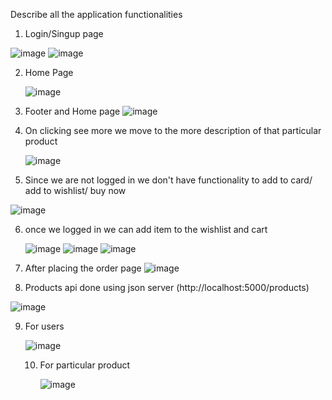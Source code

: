 Describe all the application functionalities

1) Login/Singup page

![image](https://github.com/priyanshJ23/Tanx.fi_task/assets/92028011/b237223a-f49f-49a5-83d6-5d7f1b70f295)
![image](https://github.com/priyanshJ23/Tanx.fi_task/assets/92028011/518722bd-87a5-4839-9fd1-e4fd2bd36f81)

2) Home Page

   ![image](https://github.com/priyanshJ23/Tanx.fi_task/assets/92028011/58120043-a0a6-4ecc-8db5-1c58fc568ef5)

3) Footer and Home page
 ![image](https://github.com/priyanshJ23/Tanx.fi_task/assets/92028011/d544000c-9c2a-4223-9d04-2c240be74064)

4) On clicking see more we move to the more description of that particular product

   ![image](https://github.com/priyanshJ23/Tanx.fi_task/assets/92028011/c76610d4-4214-46cd-b9ce-412445c27aad)

5) Since we are not logged in we don't have functionality to add to card/ add to wishlist/ buy now

 ![image](https://github.com/priyanshJ23/Tanx.fi_task/assets/92028011/86b9692d-5db5-45ec-9a2a-5ec2cf24171e)

 6) once we logged in we can add item to the wishlist and cart

    ![image](https://github.com/priyanshJ23/Tanx.fi_task/assets/92028011/3abe4cc9-d967-41e9-8d8b-d07e31d472aa)
    ![image](https://github.com/priyanshJ23/Tanx.fi_task/assets/92028011/6819996c-a2b2-48a3-9088-f59c7ce99e8f)
![image](https://github.com/priyanshJ23/Tanx.fi_task/assets/92028011/742bc120-0b92-49c2-bdd9-1a5566b72321)

7) After placing the order page
![image](https://github.com/priyanshJ23/Tanx.fi_task/assets/92028011/7da455d8-968e-4c17-bf8a-fcd1434182aa)

8) Products api done using json server  (http://localhost:5000/products)

  ![image](https://github.com/priyanshJ23/Tanx.fi_task/assets/92028011/4412ad28-b56e-4135-86dc-bf24765905e8)

  9) For users

      ![image](https://github.com/priyanshJ23/Tanx.fi_task/assets/92028011/eca4e5c0-b1bc-4b6c-b298-12a87896cd5c)

     10) For particular product
    
         ![image](https://github.com/priyanshJ23/Tanx.fi_task/assets/92028011/41f3acd8-9df0-4502-8a52-5576141e59f2)







